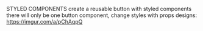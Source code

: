STYLED COMPONENTS
create a reusable button with styled components
there will only be one button component, change styles with props
designs: https://imgur.com/a/pChAqpQ
